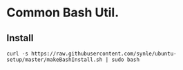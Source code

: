 # Common Bash Util.

## Install
```
curl -s https://raw.githubusercontent.com/synle/ubuntu-setup/master/makeBashInstall.sh | sudo bash
```
